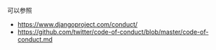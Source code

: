 可以参照
* https://www.djangoproject.com/conduct/
* https://github.com/twitter/code-of-conduct/blob/master/code-of-conduct.md
